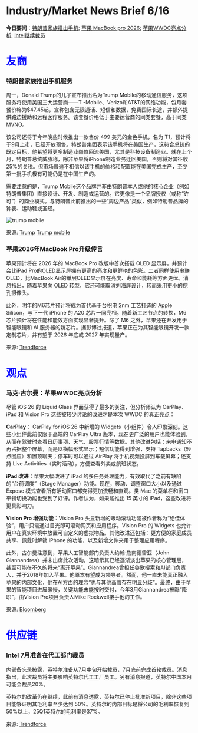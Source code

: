 # Industry/Market News Brief 6/16

**今日要闻**：[特朗普家族推出手机](#trump); [苹果 MacBook pro 2026](#apple); [苹果WWDC亮点分析](#wwdc); [Intel继续裁员](#intel)

# <span style="color:blue;">友商</span>

<a name="trump"></a>
### 特朗普家族推出手机服务  

周一，Donald Trump的儿子宣布推出名为Trump Mobile的移动通信服务，这项服务将使用美国三大运营商——T -Mobile、Verizo和AT&T的网络功能，包月套餐价格为$47.45起，宣称包含无限通话、短信和数据，免费国际长途，并额外提供路边援助和远程医疗服务。该套餐价格低于主要运营商的同类套餐，高于同类MVNO。

该公司还将于今年晚些时候推出一款售价 499 美元的金色手机，名为 T1，预计将于9月上市，已经开放预售。特朗普集团表示该手机将在美国生产，这符合总统的既定目标，他希望将更多制造业岗位回流美国，尤其是科技设备制造业。就在上个月，特朗普总统威胁称，除非苹果将iPhone制造业务迁回美国，否则将对其征收25%的关税。但市场普遍不相信以该手机的价格和配置能在美国完成生产，至少第一批手机极有可能仍是在中国生产的。

需要注意的是，Trump Mobile这个品牌并非由特朗普本人或他的核心企业（例如特朗普集团）直接设计、开发、制造或运营的。它更像是一个品牌授权（或称“许可”）的商业模式。与特朗普此前推出的一些“周边产品”类似，例如特朗普品牌的钟表、运动鞋或圣经。

![trump mobile](https://github.com/user-attachments/assets/c50815fc-c004-4733-9612-354e8d877dd1)

来源: [Trump](https://www.trump.com/media/trump-mobile-launches-a-bold-new-wireless-service)
[Trump mobile](https://trumpmobile.com/t1-phone)

<a name="apple"></a>
### 苹果2026年MacBook Pro升级传言

苹果预计将在 2026 年的 MacBook Pro 改版中首次搭载 OLED 显示屏，并预计会比iPad Pro的OLED显示屏拥有更高的亮度和更鲜艳的色彩。二者同样使用串联 OLED，比MacBook Air的单层OLED显示屏在亮度、寿命和能耗等方面更优。消息指出，随着苹果向 OLED 转型，它还可能取消刘海屏设计，转而采用更小的挖孔摄像头。

此外，明年的M6芯片预计将成为首代基于台积电 2nm 工艺打造的 Apple Silicon，与下一代 iPhone 的 A20 芯片一同亮相。随着新工艺节点的转换，M6 芯片预计将在性能和能效方面实现显著提升。除了 M6 之外，苹果还在开发用于智能眼镜和 AI 服务器的新芯片。据彭博社报道，苹果正在为其智能眼镜开发一款定制芯片，并有望于 2026 年底或 2027 年实现量产。

来源: [Trendforce](https://www.trendforce.com/news/2025/06/16/news-apple-reportedly-plans-2026-macbook-pro-overhaul-with-oled-display-and-tsmc-2nm-m6-chip/)

# <span style="color:blue;">观点</span>

### 马克·古尔曼：苹果WWDC亮点分析

尽管 iOS 26 的 Liquid Glass 界面获得了最多的关注，但分析师认为 CarPlay、iPad 和 Vision Pro 这些被较少讨论的改进才是本次 WWDC 的真正亮点：

**CarPlay**： CarPlay for iOS 26 中新增的 Widgets（小组件）令人印象深刻。这些小组件此前仅限于高端的 CarPlay Ultra 版本，现在更广泛的用户也能体验到，从而在驾驶时查看日历事项、天气、股票行情等数据。其他改进包括：来电通知不再占据整个屏幕，而是以横幅形式显示；短信功能得到增强，支持 Tapbacks（轻点回应）和置顶聊天；停车时可以通过 AirPlay 将手机视频投屏到车载屏幕；还支持 Live Activities（实时活动），方便查看外卖或航班状态。

**iPad 改进**：苹果大幅改进了 iPad 的多任务处理能力，有效取代了之前有缺陷的“台前调度”（Stage Manager）功能。现在，移动、调整窗口大小以及通过 Expose 模式查看所有活动窗口都变得更加流畅和直观。类 Mac 的菜单栏和窗口平铺切换功能也受到了好评。作者认为，如果能推出 15 英寸的 iPad，这些改进将更具影响力。

**Vision Pro 增强功能**：Vision Pro 头显新增的眼动滚动功能被作者称为“绝佳体验”，用户只需通过目光即可滚动网页和应用程序。Vision Pro 的 Widgets 也允许用户在真实环境中放置可自定义的虚拟物品。其他改进还包括：更方便的家庭成员共享、佩戴时解锁 iPhone 的功能，以及新增文件夹用于整理应用程序。

此外，古尔曼注意到，苹果人工智能部门负责人约翰·詹南德雷亚（John Giannandrea）并未出席此次活动，这暗示其已经逐渐淡出苹果的核心管理层，甚至可能在不久的将来“离开苹果”。Giannandrea曾担任谷歌搜索和AI部门负责人，并于2018年加入苹果。他原本有望成为领导者。然而，他一直未能真正融入苹果的内部文化，他在AI方面的理念“也与其他高管存在明显分歧”。最终，由于苹果的智能项目进展缓慢，关键功能未能按时交付，今年3月Giannandrea被曝“降职”，由Vision Pro项目负责人Mike Rockwell接手他的工作。

来源: [Bloomberg](https://www.bloomberg.com/news/newsletters/2025-06-15/wwdc-2025-biggest-releases-ipados-26-multitasking-visionos-26-and-new-carplay-mbxm63s2)

# <span style="color:blue;">供应链</span>

### Intel 7月准备在代工部门裁员

内部备忘录披露，英特尔准备从7月中旬开始裁员，7月底前完成首轮裁员。消息指出，此次裁员将主要影响英特尔代工工厂员工。另有消息报道，英特尔中国本月可能会裁员20%。

英特尔的改革仍在继续，此前有消息透露，英特尔已停止批准新项目，除非这些项目能够证明其毛利率至少达到 50%。英特尔的内部目标是将公司的毛利率恢复到50%以上，25Q1英特尔的毛利率是37%。

来源: [Trendforce](https://www.trendforce.com/news/2025/06/16/news-intel-reportedly-to-launch-mid-july-layoffs-mass-cuts-to-hit-global-manufacturing/)

